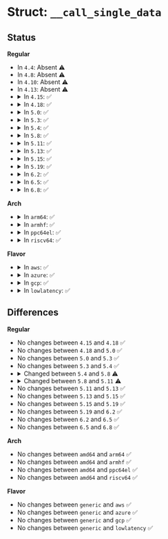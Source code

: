 # Struct: <code>__call_single_data</code>

## Status
<b>Regular</b>
<ul>
<li>
In <code>4.4</code>: Absent ⚠️
</li>
<li>
In <code>4.8</code>: Absent ⚠️
</li>
<li>
In <code>4.10</code>: Absent ⚠️
</li>
<li>
In <code>4.13</code>: Absent ⚠️
</li>
<li>
<details>
<summary>In <code>4.15</code>: ✅</summary>

```c
struct __call_single_data {
    struct llist_node llist;
    smp_call_func_t func;
    void *info;
    unsigned int flags;
};
```
</details>
</li>
<li>
<details>
<summary>In <code>4.18</code>: ✅</summary>

```c
struct __call_single_data {
    struct llist_node llist;
    smp_call_func_t func;
    void *info;
    unsigned int flags;
};
```
</details>
</li>
<li>
<details>
<summary>In <code>5.0</code>: ✅</summary>

```c
struct __call_single_data {
    struct llist_node llist;
    smp_call_func_t func;
    void *info;
    unsigned int flags;
};
```
</details>
</li>
<li>
<details>
<summary>In <code>5.3</code>: ✅</summary>

```c
struct __call_single_data {
    struct llist_node llist;
    smp_call_func_t func;
    void *info;
    unsigned int flags;
};
```
</details>
</li>
<li>
<details>
<summary>In <code>5.4</code>: ✅</summary>

```c
struct __call_single_data {
    struct llist_node llist;
    smp_call_func_t func;
    void *info;
    unsigned int flags;
};
```
</details>
</li>
<li>
<details>
<summary>In <code>5.8</code>: ✅</summary>

```c
struct __call_single_data {
    struct __call_single_node node;
    struct llist_node llist;
    unsigned int flags;
    smp_call_func_t func;
    void *info;
};
```
</details>
</li>
<li>
<details>
<summary>In <code>5.11</code>: ✅</summary>

```c
struct __call_single_data {
    struct __call_single_node node;
    smp_call_func_t func;
    void *info;
};
```
</details>
</li>
<li>
<details>
<summary>In <code>5.13</code>: ✅</summary>

```c
struct __call_single_data {
    struct __call_single_node node;
    smp_call_func_t func;
    void *info;
};
```
</details>
</li>
<li>
<details>
<summary>In <code>5.15</code>: ✅</summary>

```c
struct __call_single_data {
    struct __call_single_node node;
    smp_call_func_t func;
    void *info;
};
```
</details>
</li>
<li>
<details>
<summary>In <code>5.19</code>: ✅</summary>

```c
struct __call_single_data {
    struct __call_single_node node;
    smp_call_func_t func;
    void *info;
};
```
</details>
</li>
<li>
<details>
<summary>In <code>6.2</code>: ✅</summary>

```c
struct __call_single_data {
    struct __call_single_node node;
    smp_call_func_t func;
    void *info;
};
```
</details>
</li>
<li>
<details>
<summary>In <code>6.5</code>: ✅</summary>

```c
struct __call_single_data {
    struct __call_single_node node;
    smp_call_func_t func;
    void *info;
};
```
</details>
</li>
<li>
<details>
<summary>In <code>6.8</code>: ✅</summary>

```c
struct __call_single_data {
    struct __call_single_node node;
    smp_call_func_t func;
    void *info;
};
```
</details>
</li>
</ul>
<b>Arch</b>
<ul>
<li>
<details>
<summary>In <code>arm64</code>: ✅</summary>

```c
struct __call_single_data {
    struct llist_node llist;
    smp_call_func_t func;
    void *info;
    unsigned int flags;
};
```
</details>
</li>
<li>
<details>
<summary>In <code>armhf</code>: ✅</summary>

```c
struct __call_single_data {
    struct llist_node llist;
    smp_call_func_t func;
    void *info;
    unsigned int flags;
};
```
</details>
</li>
<li>
<details>
<summary>In <code>ppc64el</code>: ✅</summary>

```c
struct __call_single_data {
    struct llist_node llist;
    smp_call_func_t func;
    void *info;
    unsigned int flags;
};
```
</details>
</li>
<li>
<details>
<summary>In <code>riscv64</code>: ✅</summary>

```c
struct __call_single_data {
    struct llist_node llist;
    smp_call_func_t func;
    void *info;
    unsigned int flags;
};
```
</details>
</li>
</ul>
<b>Flavor</b>
<ul>
<li>
<details>
<summary>In <code>aws</code>: ✅</summary>

```c
struct __call_single_data {
    struct llist_node llist;
    smp_call_func_t func;
    void *info;
    unsigned int flags;
};
```
</details>
</li>
<li>
<details>
<summary>In <code>azure</code>: ✅</summary>

```c
struct __call_single_data {
    struct llist_node llist;
    smp_call_func_t func;
    void *info;
    unsigned int flags;
};
```
</details>
</li>
<li>
<details>
<summary>In <code>gcp</code>: ✅</summary>

```c
struct __call_single_data {
    struct llist_node llist;
    smp_call_func_t func;
    void *info;
    unsigned int flags;
};
```
</details>
</li>
<li>
<details>
<summary>In <code>lowlatency</code>: ✅</summary>

```c
struct __call_single_data {
    struct llist_node llist;
    smp_call_func_t func;
    void *info;
    unsigned int flags;
};
```
</details>
</li>
</ul>

## Differences
<b>Regular</b>
<ul>
<li>
No changes between <code>4.15</code> and <code>4.18</code> ✅
</li>
<li>
No changes between <code>4.18</code> and <code>5.0</code> ✅
</li>
<li>
No changes between <code>5.0</code> and <code>5.3</code> ✅
</li>
<li>
No changes between <code>5.3</code> and <code>5.4</code> ✅
</li>
<li>
<details>
<summary>Changed between <code>5.4</code> and <code>5.8</code> ⚠️</summary>
<ul>
<li>
<b>Field added. </b>
<code>struct __call_single_node node</code>
</li>
</ul>
</details>
</li>
<li>
<details>
<summary>Changed between <code>5.8</code> and <code>5.11</code> ⚠️</summary>
<ul>
<li>
<b>Field removed. </b>
<code>struct llist_node llist</code>
</li>
<li>
<b>Field removed. </b>
<code>unsigned int flags</code>
</li>
</ul>
</details>
</li>
<li>
No changes between <code>5.11</code> and <code>5.13</code> ✅
</li>
<li>
No changes between <code>5.13</code> and <code>5.15</code> ✅
</li>
<li>
No changes between <code>5.15</code> and <code>5.19</code> ✅
</li>
<li>
No changes between <code>5.19</code> and <code>6.2</code> ✅
</li>
<li>
No changes between <code>6.2</code> and <code>6.5</code> ✅
</li>
<li>
No changes between <code>6.5</code> and <code>6.8</code> ✅
</li>
</ul>
<b>Arch</b>
<ul>
<li>
No changes between <code>amd64</code> and <code>arm64</code> ✅
</li>
<li>
No changes between <code>amd64</code> and <code>armhf</code> ✅
</li>
<li>
No changes between <code>amd64</code> and <code>ppc64el</code> ✅
</li>
<li>
No changes between <code>amd64</code> and <code>riscv64</code> ✅
</li>
</ul>
<b>Flavor</b>
<ul>
<li>
No changes between <code>generic</code> and <code>aws</code> ✅
</li>
<li>
No changes between <code>generic</code> and <code>azure</code> ✅
</li>
<li>
No changes between <code>generic</code> and <code>gcp</code> ✅
</li>
<li>
No changes between <code>generic</code> and <code>lowlatency</code> ✅
</li>
</ul>
